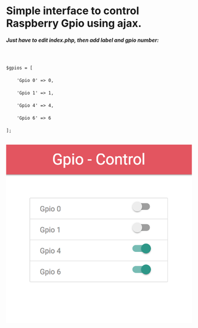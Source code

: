 <h1>Simple interface to control Raspberry Gpio using ajax.</h1> 

<h5>Just have to edit index.php, then add label and gpio number:</h5>
<br>
<code>
$gpios = [<br>
    'Gpio 0' => 0,<br>
    'Gpio 1' => 1,<br>
    'Gpio 4' => 4,<br>
    'Gpio 6' => 6<br>
];
</code>
<br>

![alt text](images/screen-shot.png)